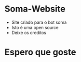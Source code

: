 # Soma-Website
- Site criado para o bot soma
- Isto é uma open source
- Deixe os creditos
# Espero que goste
